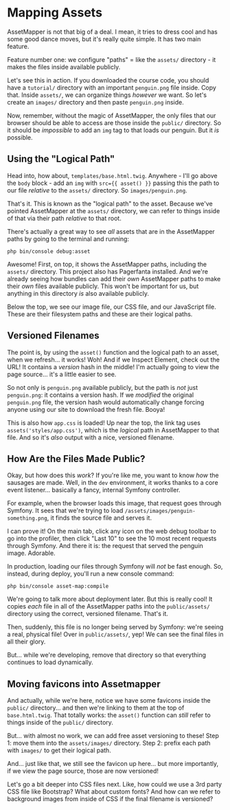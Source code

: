 # Mapping Assets

AssetMapper is not that big of a deal. I mean, it tries to dress cool and has
some good dance moves, but it's really quite simple. It has two main feature.

Feature number one: we configure "paths" = like the `assets/` directory - it makes
the files inside available publicly.

Let's see this in action. If you downloaded the course code, you should have a
`tutorial/` directory with an important `penguin.png` file inside. Copy that.
Inside `assets/`, we can organize things *however* we want. So let's create an
`images/` directory and then paste `penguin.png` inside.

Now, remember, without the magic of AssetMapper, the only files that our browser
should be able to access are those inside the `public/` directory. So it should
be *impossible* to add an `img` tag to that loads our penguin. But it *is* possible.

## Using the "Logical Path"

Head into, how about, `templates/base.html.twig`. Anywhere - I'll go above the
`body` block - add an `img` with `src={{ asset() }}` passing this the path to
our file *relative* to the `assets/` directory. So `images/penguin.png`.

That's it. This is known as the "logical path" to the asset. Because we've pointed
AssetMapper at the `assets/` directory, we can refer to things inside of that via
their path *relative* to that root.

There's actually a great way to see *all* assets that are in the AssetMapper
paths by going to the terminal and running:

```terminal
php bin/console debug:asset
```

Awesome! First, on top, it shows the AssetMapper paths, including the `assets/`
directory. This project also has Pagerfanta installed. And we're already seeing
how bundles can add their *own* AssetMapper paths to make their *own* files
available publicly. This won't be important for us, but anything in this directory
*is* also available publicly.

Below the top, we see our image file, our CSS file, and our JavaScript file. These
are their filesystem paths and these are their logical paths.

## Versioned Filenames

The point is, by using the `asset()` function and the logical path to an asset,
when we refresh... it works! Woh! And if we Inspect Element, check out the URL!
It contains a *version* hash in the middle! I'm actually going to view the page
source... it's a little easier to see.

So not only is `penguin.png` available publicly, but the path is *not* just
`penguin.png`: it contains a version hash. If we *modified* the original `penguin.png`
file, the version hash would automatically change forcing anyone using our site
to download the fresh file. Booya!

This is also how `app.css` is loaded! Up near the top, the link tag uses
`assets('styles/app.css')`, which is the *logical* path in AssetMapper to that file.
And so it's *also* output with a nice, versioned filename.

## How Are the Files Made Public?

Okay, but how does this *work*? If you're like me, you want to know *how* the
sausages are made. Well, in the `dev` environment, it works thanks to a core event
listener... basically a fancy, internal Symfony controller.

For example, when the browser loads this image, that request goes through Symfony.
It sees that we're trying to load `/assets/images/penguin-something.png`, it
finds the source file and serves it.

I can prove it! On the main tab, click any icon on the web debug toolbar to go
into the profiler, then click "Last 10" to see the 10 most recent requests
through Symfony. And there it is: the request that served the penguin image. Adorable.

In production, loading our files through Symfony will *not* be fast enough. So,
instead, during deploy, you'll run a new console command:

```terminal
php bin/console asset-map:compile
```

We're going to talk more about deployment later. But this is really cool! It copies
*each* file in all of the AssetMapper paths into the `public/assets/` directory
using the correct, versioned filename. That's it.

Then, suddenly, this file is no longer being served by Symfony: we're seeing a real,
physical file! Over in `public/assets/`, yep! We can see the final files in all
their glory.

But... while we're developing, remove that directory so that everything continues
to load dynamically.

## Moving favicons into Assetmapper

And actually, while we're here, notice we have some favicons inside the `public/`
directory... and then we're linking to them at the top of `base.html.twig`.
That totally works: the `asset()` function can *still* refer to things inside of
the `public/` directory.

But... with almost no work, we can add free asset versioning to these! Step 1:
move them into the `assets/images/` directory. Step 2: prefix each path with
`images/` to get their logical path.

And... just like that, we still see the favicon up here... but more importantly,
if we view the page source, those are now versioned!

Let's go a bit deeper into CSS files next. Like, how could we use a 3rd party
CSS file like Bootstrap? What about custom fonts? And how can we refer to background
images from inside of CSS if the final filename is versioned?
